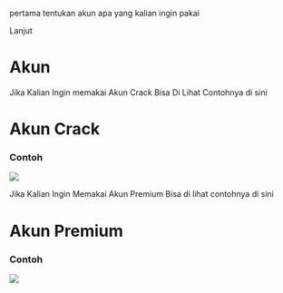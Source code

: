 pertama tentukan akun apa yang kalian ingin pakai 

Lanjut 

# Akun 

Jika Kalian Ingin memakai Akun Crack Bisa Di Lihat Contohnya di sini 

# Akun Crack

### Contoh
<img src= "https://cdn.discordapp.com/attachments/709050774499491884/736841921019904010/unknown.png">


Jika Kalian Ingin Memakai Akun Premium Bisa di lihat contohnya di sini 
# Akun Premium 

### Contoh 
<img src= "https://cdn.discordapp.com/attachments/709050774499491884/736842349627310110/unknown.png">
